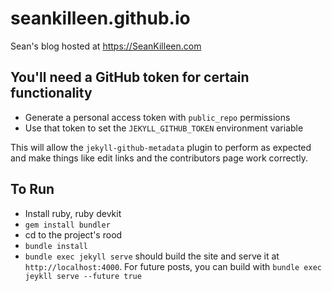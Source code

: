 # seankilleen.github.io

Sean's blog hosted at <https://SeanKilleen.com>

## You'll need a GitHub token for certain functionality

* Generate a personal access token with `public_repo` permissions
* Use that token to set the `JEKYLL_GITHUB_TOKEN` environment variable

This will allow the `jekyll-github-metadata` plugin to perform as expected and make things like edit links and the contributors page work correctly.

## To Run

* Install ruby, ruby devkit
* `gem install bundler`
* cd to the project's rood
* `bundle install`
* `bundle exec jekyll serve` should build the site and serve it at `http://localhost:4000`. For future posts, you can build with `bundle exec jeykll serve --future true`
